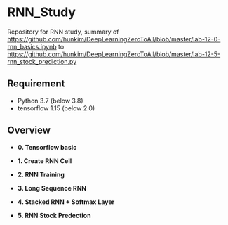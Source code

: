 # RNN_Study
Repository for RNN study, summary of https://github.com/hunkim/DeepLearningZeroToAll/blob/master/lab-12-0-rnn_basics.ipynb to https://github.com/hunkim/DeepLearningZeroToAll/blob/master/lab-12-5-rnn_stock_prediction.py

## Requirement
- Python 3.7 (below 3.8)
- tensorflow 1.15 (below 2.0)


## Overview
- **0. Tensorflow basic**

- **1. Create RNN Cell**

- **2. RNN Training**

- **3. Long Sequence RNN**

- **4. Stacked RNN + Softmax Layer**

- **5. RNN Stock Predection**
